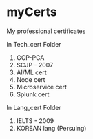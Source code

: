 # myCerts
My professional certificates 

In Tech_cert Folder 
  1. GCP-PCA
  2. SCJP - 2007 
  3. AI/ML cert
  4. Node cert
  5. Microservice cert
  6. Splunk cert
  
In Lang_cert Folder 
  1. IELTS - 2009
  2. KOREAN lang (Persuing)
